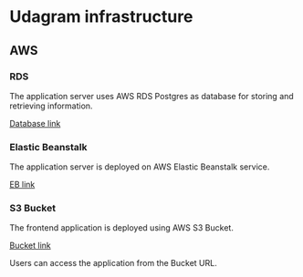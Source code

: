 # Udagram infrastructure

## AWS

### RDS
The application server uses AWS RDS Postgres as database for storing and retrieving information.

[Database link](postgres://postgres:postgress@udagram.cjht7ox14edl.us-east-1.rds.amazonaws.com:5432/postgres)

### Elastic Beanstalk
The application server is deployed on AWS Elastic Beanstalk service.

[EB link](http://udagram-env.eba-xkr4a3xt.us-east-1.elasticbeanstalk.com/)

### S3 Bucket
The frontend application is deployed using AWS S3 Bucket.

[Bucket link](http://myudagram.s3-website-us-east-1.amazonaws.com/)

Users can access the application from the Bucket URL.